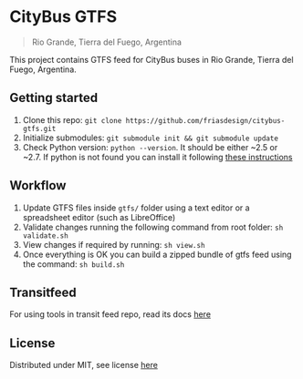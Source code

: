 # CityBus GTFS
> Rio Grande, Tierra del Fuego, Argentina

This project contains GTFS feed for CityBus buses in Rio Grande, Tierra del Fuego, Argentina.

## Getting started

1. Clone this repo: `git clone https://github.com/friasdesign/citybus-gtfs.git`
2. Initialize submodules: `git submodule init && git submodule update`
3. Check Python version: `python --version`. It should be either ~2.5 or ~2.7. If python is not found you can install it following [these instructions](https://www.python.org/downloads/)

## Workflow

1. Update GTFS files inside `gtfs/` folder using a text editor or a spreadsheet editor (such as LibreOffice)
2. Validate changes running the following command from root folder: `sh validate.sh`
3. View changes if required by running: `sh view.sh`
4. Once everything is OK you can build a zipped bundle of gtfs feed using the command: `sh build.sh`

## Transitfeed

For using tools in transit feed repo, read its docs [here](https://github.com/google/transitfeed/wiki)

## License

Distributed under MIT, see license [here](LICENSE)
